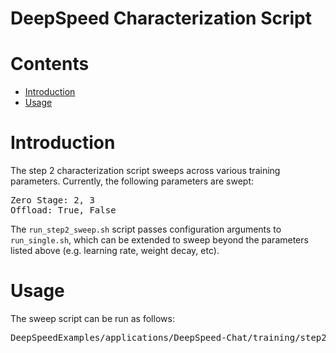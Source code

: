# DeepSpeed Characterization Script

# Contents
   * [Introduction](#introduction)
   * [Usage](#usage)

# Introduction
The step 2 characterization script sweeps across various training parameters. Currently, the following parameters are swept:
<pre>
Zero Stage: 2, 3
Offload: True, False
</pre>

The `run_step2_sweep.sh` script passes configuration arguments to `run_single.sh`, which can be extended to sweep beyond the parameters listed above (e.g. learning rate, weight decay, etc).

# Usage
The sweep script can be run as follows:
<pre>
DeepSpeedExamples/applications/DeepSpeed-Chat/training/step2_reward_model_finetuning$ bash training_scripts/opt/single_node/sweep/run_step2_sweep.sh
</pre>
